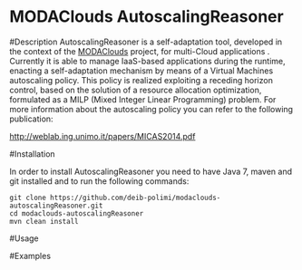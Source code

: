 MODAClouds AutoscalingReasoner
=======================================

#Description
AutoscalingReasoner is a self-adaptation tool, developed in the context of the [MODAClouds](http://www.modaclouds.eu/) project, for multi-Cloud applications . Currently it is able to manage IaaS-based applications during the runtime, enacting a self-adaptation mechanism by means of a Virtual Machines autoscaling policy. This policy is realized exploiting a receding horizon control, based on the solution of a resource allocation optimization, formulated as a MILP (Mixed Integer Linear Programming) problem. For more information about the autoscaling policy you can refer to the following publication:

http://weblab.ing.unimo.it/papers/MICAS2014.pdf



#Installation

In order to install AutoscalingReasoner you need to have Java 7, maven and git installed and to run the following commands:

```
git clone https://github.com/deib-polimi/modaclouds-autoscalingReasoner.git
cd modaclouds-autoscalingReasoner
mvn clean install
```

#Usage


#Examples

